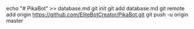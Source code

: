 echo "# PikaBot" >> database.md
git init
git add database.md
git remote add origin https://github.com/EliteBotCreator/PikaBot.git
git push -u origin master 
